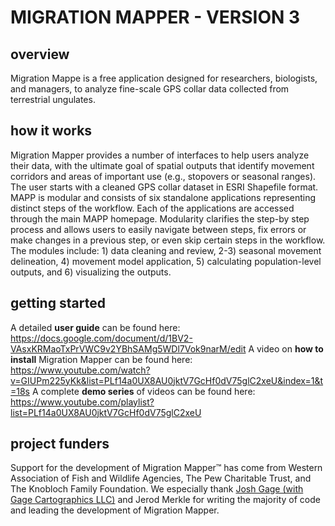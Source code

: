 # MIGRATION MAPPER - VERSION 3

## overview
Migration Mappe is a free application designed for researchers, biologists, and managers, to analyze fine-scale GPS collar data collected from terrestrial ungulates.

## how it works
Migration Mapper provides a number of interfaces to help users analyze their data, with the ultimate goal of spatial outputs that identify movement corridors and areas of important use (e.g., stopovers or seasonal ranges). The user starts with a cleaned GPS collar dataset in ESRI Shapefile format. MAPP is modular and consists of six standalone applications representing distinct steps of the workflow. Each of the applications are accessed through the main MAPP homepage. Modularity clarifies the step-by step process and allows users to easily navigate between steps, fix errors or make changes in a previous step, or even skip certain steps in the workflow. The modules include: 1) data cleaning and review, 2-3) seasonal movement delineation, 4) movement model application, 5) calculating population-level outputs, and 6) visualizing the outputs.

## getting started
A detailed **user guide** can be found here: https://docs.google.com/document/d/1BV2-VAsxKRMaoTxPrVWC9v2YBhSAMg5WDl7Vok9narM/edit
A video on **how to install** Migration Mapper can be found here: https://www.youtube.com/watch?v=GIUPm225yKk&list=PLf14a0UX8AU0jktV7GcHf0dV75glC2xeU&index=1&t=18s
A complete **demo series** of videos can be found here: https://www.youtube.com/playlist?list=PLf14a0UX8AU0jktV7GcHf0dV75glC2xeU

## project funders
Support for the development of Migration Mapper™ has come from Western Association of Fish and Wildlife Agencies, The Pew Charitable Trust, and The Knobloch Family Foundation. We especially thank [Josh Gage (with Gage Cartographics LLC)](https://www.gagecarto.com) and Jerod Merkle for writing the majority of code and leading the development of Migration Mapper.

